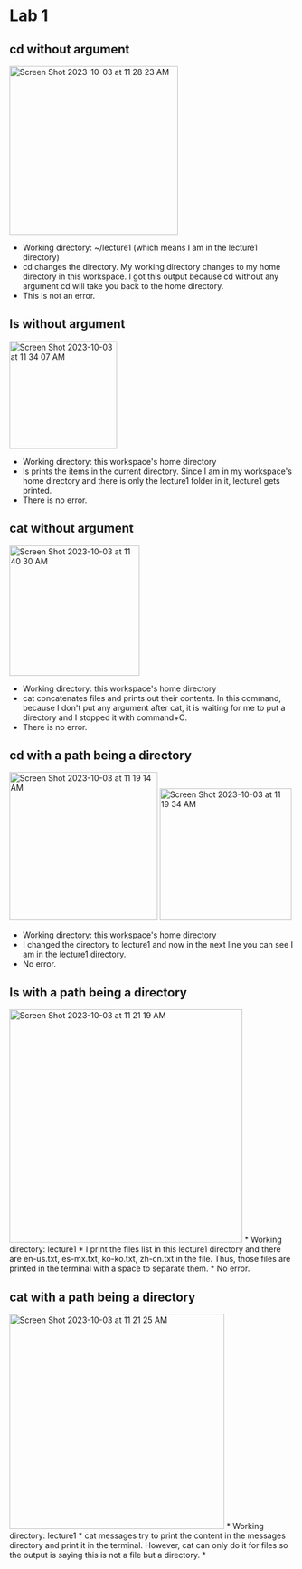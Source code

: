# Lab 1
## cd without argument
<img width="298" alt="Screen Shot 2023-10-03 at 11 28 23 AM" src="https://github.com/RunnnnWang/cse15l-lab-reports/assets/130102197/ab17648b-dc02-48b4-b1e6-ba5f4aa2fa49">

* Working directory: ~/lecture1 (which means I am in the lecture1 directory)
* cd changes the directory. My working directory changes to my home directory in this workspace. I got this output because cd without any argument cd will take you back to the home directory. 
* This is not an error. 

## ls without argument
<img width="190" alt="Screen Shot 2023-10-03 at 11 34 07 AM" src="https://github.com/RunnnnWang/cse15l-lab-reports/assets/130102197/011156a5-e3c2-49f6-886f-2ede79368957">

* Working directory: this workspace's home directory
* ls prints the items in the current directory. Since I am in my workspace's home directory and there is only the lecture1 folder in it, lecture1 gets printed.
* There is no error.

## cat without argument
<img width="230" alt="Screen Shot 2023-10-03 at 11 40 30 AM" src="https://github.com/RunnnnWang/cse15l-lab-reports/assets/130102197/6f110ccb-22d3-429b-a937-17880c48f201">

* Working directory: this workspace's home directory
* cat concatenates files and prints out their contents. In this command, because I don't put any argument after cat, it is waiting for me to put a directory and I stopped it with command+C.
* There is no error.

## cd with a path being a directory
<img width="262" alt="Screen Shot 2023-10-03 at 11 19 14 AM" src="https://github.com/RunnnnWang/cse15l-lab-reports/assets/130102197/6481fda4-7910-4afa-9b3a-67b58f9ddd33">
<img width="233" alt="Screen Shot 2023-10-03 at 11 19 34 AM" src="https://github.com/RunnnnWang/cse15l-lab-reports/assets/130102197/a46c7265-c8df-4a18-b1f7-07a75fc86ebf">

* Working directory: this workspace's home directory
* I changed the directory to lecture1 and now in the next line you can see I am in the lecture1 directory.
* No error.

## ls with a path being a directory
<img width="412" alt="Screen Shot 2023-10-03 at 11 21 19 AM" src="https://github.com/RunnnnWang/cse15l-lab-reports/assets/130102197/17339742-4f98-4082-b99e-10464891a114">
* Working directory: lecture1
* I print the files list in this lecture1 directory and there are en-us.txt, es-mx.txt, ko-ko.txt, zh-cn.txt in the file. Thus, those files are printed in the terminal with a space to separate them.
* No error. 

## cat with a path being a directory
<img width="380" alt="Screen Shot 2023-10-03 at 11 21 25 AM" src="https://github.com/RunnnnWang/cse15l-lab-reports/assets/130102197/06ee0080-2055-4996-ae96-52c8ae7f4f2a">
* Working directory: lecture1
* cat messages try to print the content in the messages directory and print it in the terminal. However, cat can only do it for files so the output is saying this is not a file but a directory.
* 






